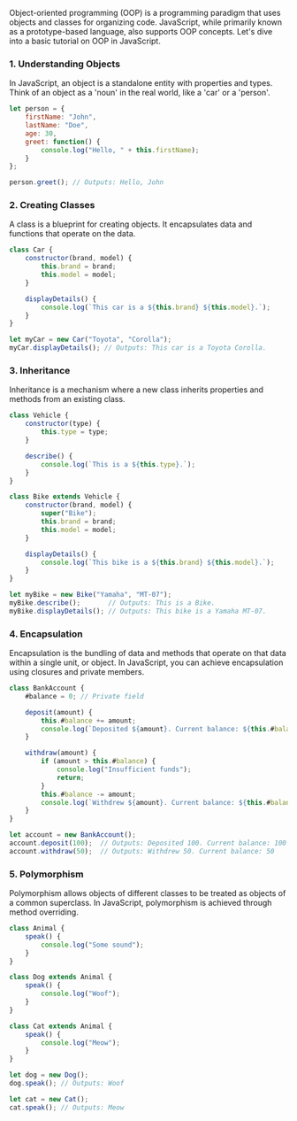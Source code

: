 Object-oriented programming (OOP) is a programming paradigm that uses objects and classes for organizing code. JavaScript, while primarily known as a prototype-based language, also supports OOP concepts. Let's dive into a basic tutorial on OOP in JavaScript.

### 1. Understanding Objects

In JavaScript, an object is a standalone entity with properties and types. Think of an object as a 'noun' in the real world, like a 'car' or a 'person'.

```javascript
let person = {
    firstName: "John",
    lastName: "Doe",
    age: 30,
    greet: function() {
        console.log("Hello, " + this.firstName);
    }
};

person.greet(); // Outputs: Hello, John
```

### 2. Creating Classes

A class is a blueprint for creating objects. It encapsulates data and functions that operate on the data.

```javascript
class Car {
    constructor(brand, model) {
        this.brand = brand;
        this.model = model;
    }

    displayDetails() {
        console.log(`This car is a ${this.brand} ${this.model}.`);
    }
}

let myCar = new Car("Toyota", "Corolla");
myCar.displayDetails(); // Outputs: This car is a Toyota Corolla.
```

### 3. Inheritance

Inheritance is a mechanism where a new class inherits properties and methods from an existing class.

```javascript
class Vehicle {
    constructor(type) {
        this.type = type;
    }

    describe() {
        console.log(`This is a ${this.type}.`);
    }
}

class Bike extends Vehicle {
    constructor(brand, model) {
        super("Bike");
        this.brand = brand;
        this.model = model;
    }

    displayDetails() {
        console.log(`This bike is a ${this.brand} ${this.model}.`);
    }
}

let myBike = new Bike("Yamaha", "MT-07");
myBike.describe();       // Outputs: This is a Bike.
myBike.displayDetails(); // Outputs: This bike is a Yamaha MT-07.
```

### 4. Encapsulation

Encapsulation is the bundling of data and methods that operate on that data within a single unit, or object. In JavaScript, you can achieve encapsulation using closures and private members.

```javascript
class BankAccount {
    #balance = 0; // Private field

    deposit(amount) {
        this.#balance += amount;
        console.log(`Deposited ${amount}. Current balance: ${this.#balance}`);
    }

    withdraw(amount) {
        if (amount > this.#balance) {
            console.log("Insufficient funds");
            return;
        }
        this.#balance -= amount;
        console.log(`Withdrew ${amount}. Current balance: ${this.#balance}`);
    }
}

let account = new BankAccount();
account.deposit(100);  // Outputs: Deposited 100. Current balance: 100
account.withdraw(50);  // Outputs: Withdrew 50. Current balance: 50
```

### 5. Polymorphism

Polymorphism allows objects of different classes to be treated as objects of a common superclass. In JavaScript, polymorphism is achieved through method overriding.

```javascript
class Animal {
    speak() {
        console.log("Some sound");
    }
}

class Dog extends Animal {
    speak() {
        console.log("Woof");
    }
}

class Cat extends Animal {
    speak() {
        console.log("Meow");
    }
}

let dog = new Dog();
dog.speak(); // Outputs: Woof

let cat = new Cat();
cat.speak(); // Outputs: Meow
```
